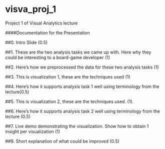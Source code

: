 # visva_proj_1
Project 1 of Visual Analytics lecture

####Documentation for the Presentation

##0. Intro Slide (0.5)


##1. These are the two analysis tasks we came up with. Here why they could be interesting to a board-game developer (1)


##2. Here’s how we preprocessed the data for these two analysis tasks  (1)


##3. This is visualization 1, these are the techniques used (1)


##4. Here’s how it supports analysis task 1 well using terminology from the lecture(0.5)


##5. This is visualization 2, these are the techniques used. (1).


##6. Here’s how it supports analysis task 2 well using terminology from the lecture (0.5)


##7. Live demo demonstrating the visualization. Show how to obtain 1 insight per visualization (1)


##8. Short explanation of what could be improved (0.5)
